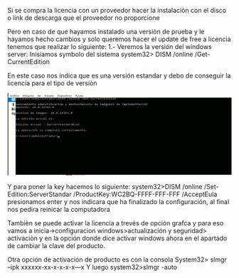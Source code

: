 
Si se compra la licencia con un proveedor hacer la instalaciòn con el disco  o link de descarga que el proveedor no proporcione 

Pero en caso de que hayamos instalado una versiòn de prueba y le hayamos hecho cambios y solo queremos hacer el update de free a licencia tenemos que realizar lo siguiente:
1.- Veremos la versión del windows server:
Inisiamos symbolo del sistema  system32> DISM /online /Get-CurrentEdition

En este caso nos indica que es una versión estandar y debo de conseguir la licencia para el tipo de versiòn

![alt text](image.png)

Y para poner la key hacemos lo siguiente:
system32>DISM /online /Set-Edition:ServerStandar /ProductKey:WC2BQ-FFFF-FFF-FFF /AcceptEula presionamos enter y nos indicara que ha finalizado la configuración, al final nos pedira reinicar la computadora

Tambièn se puede activar la licencia a trevés de opción grafca y para eso vamos a inicia->configuracion windows>actualización y seguridad> activaciòn y en la opción donde dice activar windows ahora en el apartado de cambiar la clave del producto.

Otra opción de activación de producto es con  la consola
System32> slmgr –ipk xxxxxx-xx-x-x-x-x—x
Y luego system32>slmgr -auto
